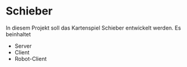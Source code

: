 # Schieber
In diesem Projekt soll das Kartenspiel Schieber entwickelt werden. Es beinhaltet
- Server 
- Client
- Robot-Client
